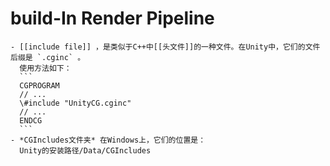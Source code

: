# build-In Render Pipeline
	- [[include file]] ，是类似于C++中[[头文件]]的一种文件。在Unity中，它们的文件后缀是 `.cginc` 。
	  使用方法如下：
	  ```
	  CGPROGRAM
	  // ...
	  \#include "UnityCG.cginc"
	  // ...
	  ENDCG
	  ```
	- *CGIncludes文件夹* 在Windows上，它们的位置是：
	  Unity的安装路径/Data/CGIncludes